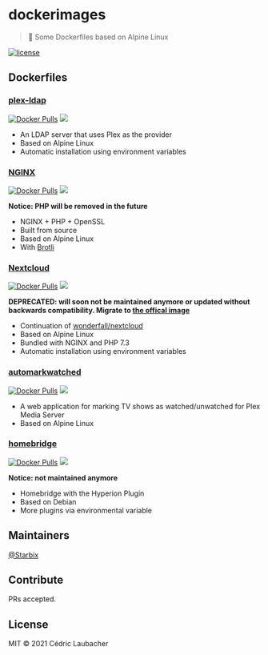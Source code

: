 # dockerimages

> 🐳 Some Dockerfiles based on Alpine Linux

[![license](https://img.shields.io/github/license/starbix/dockerimages.svg)](https://github.com/Starbix/dockerimages)

## Dockerfiles

### [plex-ldap](https://github.com/Starbix/dockerimages/tree/master/plex-ldap)
[![Docker Pulls](https://img.shields.io/docker/pulls/starbix/plex-ldap.svg)](https://github.com/Starbix/dockerimages/tree/master/plex-ldap) [![](https://images.microbadger.com/badges/image/starbix/plex-ldap.svg)](https://microbadger.com/images/starbix/plex-ldap)
- An LDAP server that uses Plex as the provider
- Based on Alpine Linux
- Automatic installation using environment variables

### [NGINX](https://github.com/Starbix/dockerimages/tree/master/nginx)
[![Docker Pulls](https://img.shields.io/docker/pulls/starbix/nginx.svg)](https://github.com/Starbix/dockerimages/tree/master/nginx) [![](https://images.microbadger.com/badges/image/starbix/nginx.svg)](https://microbadger.com/images/starbix/nginx)

**Notice: PHP will be removed in the future**
- NGINX + PHP + OpenSSL
- Built from source
- Based on Alpine Linux
- With [Brotli](https://github.com/google/brotli)


### [Nextcloud](https://github.com/Starbix/dockerimages/tree/master/nextcloud)
[![Docker Pulls](https://img.shields.io/docker/pulls/starbix/nextcloud.svg)](https://github.com/Starbix/dockerimages/tree/master/nextcloud) [![](https://images.microbadger.com/badges/image/starbix/nextcloud.svg)](https://microbadger.com/images/starbix/nextcloud)

**DEPRECATED: will soon not be maintained anymore or updated without backwards compatibility. Migrate to [the offical image](https://github.com/nextcloud/docker)**

- Continuation of [wonderfall/nextcloud](https://github.com/Wonderfall/dockerfiles/tree/master/nextcloud)
- Based on Alpine Linux
- Bundled with NGINX and PHP 7.3
- Automatic installation using environment variables

### [automarkwatched](https://github.com/Starbix/dockerimages/tree/master/automarkwatched)
[![Docker Pulls](https://img.shields.io/docker/pulls/starbix/automarkwatched.svg)](https://github.com/Starbix/dockerimages/tree/master/automarkwatched) [![](https://images.microbadger.com/badges/image/starbix/automarkwatched.svg)](https://microbadger.com/images/starbix/automarkwatched)
- A web application for marking TV shows as watched/unwatched for Plex Media Server
- Based on Alpine Linux

### [homebridge](https://github.com/Starbix/dockerimages/tree/master/homebridge)
[![Docker Pulls](https://img.shields.io/docker/pulls/starbix/homebridge.svg)](https://github.com/Starbix/dockerimages/tree/master/homebridge) [![](https://images.microbadger.com/badges/image/starbix/homebridge.svg)](https://microbadger.com/images/starbix/homebridge)

**Notice: not maintained anymore**
- Homebridge with the Hyperion Plugin
- Based on Debian
- More plugins via environmental variable

## Maintainers

[@Starbix](https://github.com/Starbix)

## Contribute

PRs accepted.

## License

MIT © 2021 Cédric Laubacher
